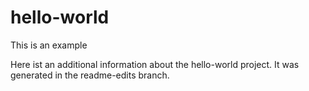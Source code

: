 # hello-world
This is an example

Here ist an additional information about the hello-world project.
It was generated in the readme-edits branch.
